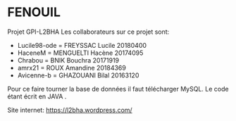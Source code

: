 # FENOUIL
Projet GPI-L2BHA
Les collaborateurs sur ce  projet  sont:
- Lucile98-ode = FREYSSAC Lucile 20180400
- HaceneM = MENGUELTI Hacène 20174095
- Chrabou = BNIK Bouchra 20171919
- amrx21 = ROUX Amandine 20184369
- Avicenne-b = GHAZOUANI Bilal 20163120

Pour ce faire tourner la base de données il faut télécharger MySQL.
Le code étant écrit en JAVA .


Site internet:  https://l2bha.wordpress.com/
